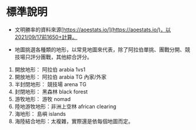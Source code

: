 # 標準說明

* 文明勝率的資料來源[https://aoestats.io/](https://aoestats.io/)，以2021/09/17前1650+計算。



* 地圖挑選各種類的地形，以常見地圖來代表，除了阿拉伯單挑、團戰分開、競技場只評分團戰，其他綜合評分。 

1. 開放地形：        阿拉伯 arabia 1vs1 
2. 開放地形：        阿拉伯 arabia TG 內家/外家
3. 半封閉地形：    競技場 arena TG 
4. 封閉地形：        黑森林 black forest 
5. 游牧地形：        游牧 nomad 
6. 陸地游牧地形：非洲上空林 african clearing
7. 海地形：            島嶼 islands 
8. 海陸結合地形：太複雜，實際還是依每個地圖而定。



